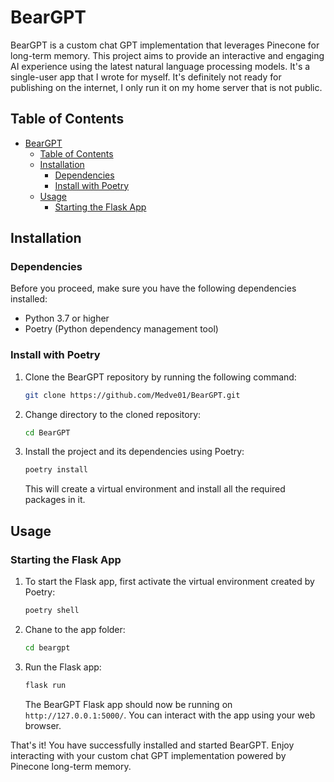 # BearGPT

BearGPT is a custom chat GPT implementation that leverages Pinecone for long-term memory. This project aims to provide an interactive and engaging AI experience using the latest natural language processing models.
It's a single-user app that I wrote for myself. It's definitely not ready for publishing on the internet, I only run it on my home server that is not public.

## Table of Contents

- [BearGPT](#beargpt)
  - [Table of Contents](#table-of-contents)
  - [Installation](#installation)
    - [Dependencies](#dependencies)
    - [Install with Poetry](#install-with-poetry)
  - [Usage](#usage)
    - [Starting the Flask App](#starting-the-flask-app)

## Installation

### Dependencies

Before you proceed, make sure you have the following dependencies installed:

- Python 3.7 or higher
- Poetry (Python dependency management tool)

### Install with Poetry

1. Clone the BearGPT repository by running the following command:

   ```bash
   git clone https://github.com/Medve01/BearGPT.git
   ```

2. Change directory to the cloned repository:

   ```bash
   cd BearGPT
   ```

3. Install the project and its dependencies using Poetry:

   ```bash
   poetry install
   ```

   This will create a virtual environment and install all the required packages in it.

## Usage

### Starting the Flask App

1. To start the Flask app, first activate the virtual environment created by Poetry:

   ```bash
   poetry shell
   ```

3. Chane to the app folder:
   ```bash
   cd beargpt
   ```

4. Run the Flask app:

   ```bash
   flask run
   ```

   The BearGPT Flask app should now be running on `http://127.0.0.1:5000/`. You can interact with the app using your web browser.

That's it! You have successfully installed and started BearGPT. Enjoy interacting with your custom chat GPT implementation powered by Pinecone long-term memory.